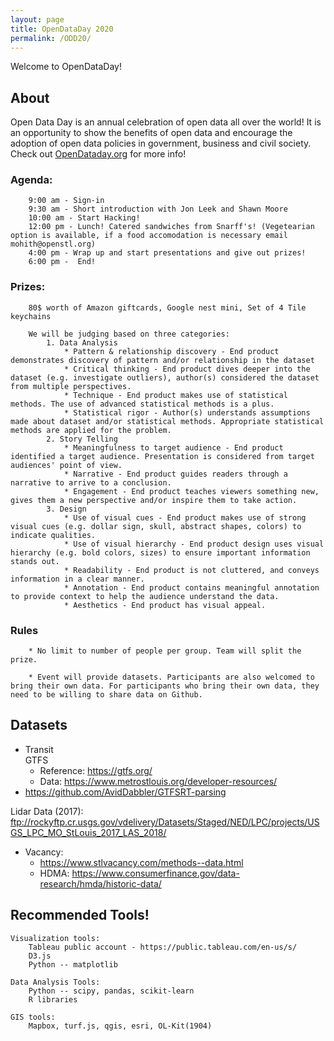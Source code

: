 ```yaml
---
layout: page
title: OpenDataDay 2020
permalink: /ODD20/
---  
```


Welcome to OpenDataDay!

## About

   Open Data Day is an annual celebration of open data all over the world! It is an opportunity to show the benefits of open data and encourage the adoption of open data policies in government, business and civil society. Check out [OpenDataday.org](https://www.opendataday.org) for more info!

   ### Agenda:
        9:00 am - Sign-in 
        9:30 am - Short introduction with Jon Leek and Shawn Moore
        10:00 am - Start Hacking!
        12:00 pm - Lunch! Catered sandwiches from Snarff's! (Vegetearian option is available, if a food accomodation is necessary email mohith@openstl.org)
        4:00 pm - Wrap up and start presentations and give out prizes!
        6:00 pm -  End!
    
   ### Prizes: 

        80$ worth of Amazon giftcards, Google nest mini, Set of 4 Tile keychains

        We will be judging based on three categories:
            1. Data Analysis
                * Pattern & relationship discovery - End product demonstrates discovery of pattern and/or relationship in the dataset
                * Critical thinking - End product dives deeper into the dataset (e.g. investigate outliers), author(s) considered the dataset from multiple perspectives.
                * Technique - End product makes use of statistical methods. The use of advanced statistical methods is a plus.
                * Statistical rigor - Author(s) understands assumptions made about dataset and/or statistical methods. Appropriate statistical methods are applied for the problem.
            2. Story Telling
                * Meaningfulness to target audience - End product identified a target audience. Presentation is considered from target audiences' point of view.
                * Narrative - End product guides readers through a narrative to arrive to a conclusion.
                * Engagement - End product teaches viewers something new, gives them a new perspective and/or inspire them to take action.
            3. Design
                * Use of visual cues - End product makes use of strong visual cues (e.g. dollar sign, skull, abstract shapes, colors) to indicate qualities.
                * Use of visual hierarchy - End product design uses visual hierarchy (e.g. bold colors, sizes) to ensure important information stands out.
                * Readability - End product is not cluttered, and conveys information in a clear manner. 
                * Annotation - End product contains meaningful annotation to provide context to help the audience understand the data.
                * Aesthetics - End product has visual appeal. 
    
   ### Rules
        * No limit to number of people per group. Team will split the prize.

        * Event will provide datasets. Participants are also welcomed to bring their own data. For participants who bring their own data, they need to be willing to share data on Github. 



## Datasets

- Transit  
    GTFS
	- Reference: https://gtfs.org/
	- Data: https://www.metrostlouis.org/developer-resources/
- https://github.com/AvidDabbler/GTFSRT-parsing

Lidar Data (2017): ftp://rockyftp.cr.usgs.gov/vdelivery/Datasets/Staged/NED/LPC/projects/USGS_LPC_MO_StLouis_2017_LAS_2018/

- Vacancy: 
    - https://www.stlvacancy.com/methods--data.html
    - HDMA: https://www.consumerfinance.gov/data-research/hmda/historic-data/


## Recommended Tools!

    Visualization tools:
        Tableau public account - https://public.tableau.com/en-us/s/
        D3.js 
        Python -- matplotlib

    Data Analysis Tools:
        Python -- scipy, pandas, scikit-learn
        R libraries

    GIS tools:
        Mapbox, turf.js, qgis, esri, OL-Kit(1904)
